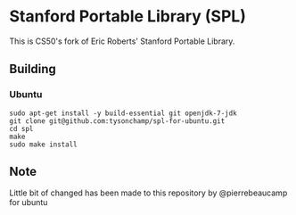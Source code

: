 # Stanford Portable Library (SPL)

This is CS50's fork of Eric Roberts' Stanford Portable Library.

## Building

### Ubuntu

    sudo apt-get install -y build-essential git openjdk-7-jdk
    git clone git@github.com:tysonchamp/spl-for-ubuntu.git
    cd spl
    make
    sudo make install

## Note

Little bit of changed has been made to this repository by @pierrebeaucamp for ubuntu
